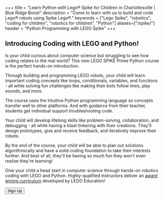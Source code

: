 +++
title = "Learn Python with Lego&reg; Spike for Children in Charlottesville | Blue Ridge Boost"
description = "Come to learn with us to build and code Lego&reg; robots using Spike Lego&reg;."
keywords = ["Lego Spike", "robotics",  "coding for children", "robotics for children", "Python"]
aliases=["/spike/"]
header = "Python Programming with LEGO Spike"
+++

<p></p>

<div class="container"> 
    <div class="row">
        <div class="col">
            <h2>Introducing Coding with LEGO and Python!</h2>
            <p>Is your child curious about computer science but struggling to see how coding relates to the real world? This new LEGO SPIKE Prime Python course is the perfect hands-on introduction.</p><p>
            Through building and programming LEGO robots, your child will learn important coding concepts like loops, conditionals, variables, and functions - all while solving fun challenges like making their bots follow lines, play sounds, and more.</p><p>
            The course uses the intuitive Python programming language so concepts transfer well to other platforms. And with guidance from their teacher, students get individual support troubleshooting code.</p><p>
            Your child will develop lifelong skills like problem-solving, collaboration, and debugging - all while having a blast tinkering with their creations. They'll design prototypes, give and receive feedback, and iteratively improve their robots.</p><p>
            By the end of the course, your child will be able to plan out solutions algorithmically and have a solid coding foundation to take their interests further. And best of all, they'll be having so much fun they won't even realize they're learning!</p><p>
            Give your child a head start in computer science through hands-on robotics coding with LEGO and Python. 
            Highly-qualified instructors deliver an <a href="https://assets.education.lego.com/v3/assets/blt293eea581807678a/bltc96b6cfe095f5e45/64e327bcea7fb3ad9e12d2b7/Intro_to_Python_Course_TG_Course_1.pdf?locale=en-us">award wining curriculum</a> developed by LEGO Education!</p>
            <p><a href="https://winter-24-advanced-python-part2.cheddarup.com/"><button class="button-8" role="button">Sign Up</button></a></p>
        </div>
    </div>
</div>

